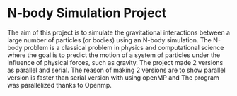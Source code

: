 # N-body Simulation Project 
The aim of this project is to simulate the gravitational interactions between a large number of particles (or bodies) using an N-body simulation.
The N-body problem is a classical problem in physics and computational science where the goal is to predict the motion of a system of particles under the influence of physical forces, such as gravity. 
The project made 2 versions as parallel and serial.
The reason of making 2 versions are to show parallel version is faster than serial version with using openMP and The program was parallelized thanks to Openmp.
